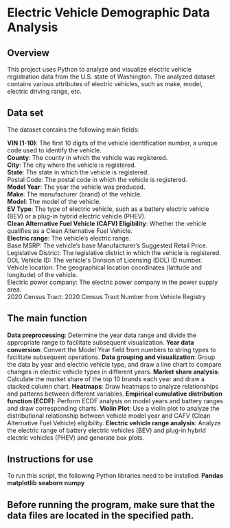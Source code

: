# Electric Vehicle Demographic Data Analysis

## Overview
This project uses Python to analyze and visualize electric vehicle registration data from the U.S. state of Washington. The analyzed dataset contains various attributes of electric vehicles, such as make, model, electric driving range, etc.

## Data set
The dataset contains the following main fields:

**VIN (1-10)**: The first 10 digits of the vehicle identification number, a unique code used to identify the vehicle.
<br>
**County**: The county in which the vehicle was registered.
<br>
**City**: The city where the vehicle is registered.
<br>
**State**: The state in which the vehicle is registered.
<br>
Postal Code: The postal code in which the vehicle is registered.
<br>
**Model Year**: The year the vehicle was produced.
<br>
**Make**: The manufacturer (brand) of the vehicle.
<br>
**Model**: The model of the vehicle.
<br>
**EV Type**: The type of electric vehicle, such as a battery electric vehicle (BEV) or a plug-in hybrid electric vehicle (PHEV).
<br>
**Clean Alternative Fuel Vehicle (CAFV) Eligibility**: Whether the vehicle qualifies as a Clean Alternative Fuel Vehicle.
<br>
**Electric range**: The vehicle’s electric range.
<br>
Base MSRP: The vehicle’s base Manufacturer’s Suggested Retail Price.
<br>
Legislative District: The legislative district in which the vehicle is registered.
<br>
DOL Vehicle ID: The vehicle's Division of Licensing (DOL) ID number.
<br>
Vehicle location: The geographical location coordinates (latitude and longitude) of the vehicle.
<br>
Electric power company: The electric power company in the power supply area.
<br>
2020 Census Tract: 2020 Census Tract Number from Vehicle Registry

## The main function
**Data preprocessing**: Determine the year data range and divide the appropriate range to facilitate subsequent visualization.
**Year data conversion**: Convert the Model Year field from numbers to string types to facilitate subsequent operations.
**Data grouping and visualization**: Group the data by year and electric vehicle type, and draw a line chart to compare changes in electric vehicle types in different years.
**Market share analysis**: Calculate the market share of the top 10 brands each year and draw a stacked column chart.
**Heatmaps**: Draw heatmaps to analyze relationships and patterns between different variables.
**Empirical cumulative distribution function (ECDF)**: Perform ECDF analysis on model years and battery ranges and draw corresponding charts.
**Violin Plot**: Use a violin plot to analyze the distributional relationship between vehicle model year and CAFV (Clean Alternative Fuel Vehicle) eligibility.
**Electric vehicle range analysis**: Analyze the electric range of battery electric vehicles (BEV) and plug-in hybrid electric vehicles (PHEV) and generate box plots.

## Instructions for use
To run this script, the following Python libraries need to be installed:
**Pandas**
**matplotlib**
**seaborn**
**numpy**
## Before running the program, make sure that the data files are located in the specified path.
